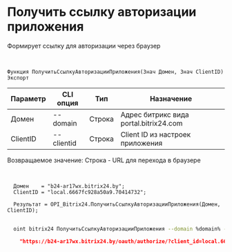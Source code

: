 ﻿---
sidebar_position: 1
---

# Получить ссылку авторизации приложения
 Формирует ссылку для авторизации через браузер


<br/>


`Функция ПолучитьСсылкуАвторизацииПриложения(Знач Домен, Знач ClientID) Экспорт`

  | Параметр | CLI опция | Тип | Назначение |
  |-|-|-|-|
  | Домен | --domain | Строка | Адрес битрикс вида portal.bitrix24.com |
  | ClientID | --clientid | Строка | Client ID из настроек приложения |

  
  Возвращаемое значение:   Строка - URL для перехода в браузере

<br/>




```bsl title="Пример кода"
  Домен    = "b24-ar17wx.bitrix24.by";
  ClientID = "local.6667fc928a50a9.70414732";
  
  Результат = OPI_Bitrix24.ПолучитьСсылкуАвторизацииПриложения(Домен, ClientID);
```
	


```sh title="Пример команды CLI"
    
  oint bitrix24 ПолучитьСсылкуАвторизацииПриложения --domain %domain% --clientid %clientid%

```

```json title="Результат"
    "https://b24-ar17wx.bitrix24.by/oauth/authorize/?client_id=local.6667fc928a50a9.70414732"
```
